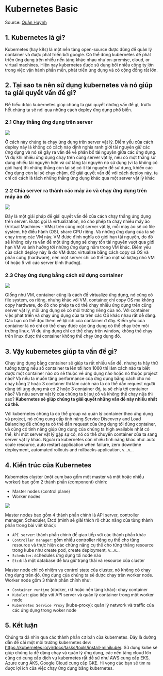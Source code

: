# Kubernetes Basic
Source: [Quân Huỳnh](https://viblo.asia/s/kubernetes-series-bq5QL8QGlD8)

## 1. Kubernetes là gì? 
Kubernetes (hay k8s) là một nền tảng open-source được dùng để quản lý container và được phát triển bởi google. Có thể dùng kubernetes để phát triển ứng dụng trên nhiều nền tảng khác nhau như on-premise, cloud, or virtual machines. Hiện nay kubernetes được sử dụng bởi nhiều công ty lớn trong việc vận hành phần mền, phát triển ứng dụng và có cộng đồng rất lớn.

## 2. Tại sao ta nên sử dụng kubernetes và nó giúp ta giải quyết vấn đề gì?

Để hiểu được kubernetes giúp chúng ta giải quyết những vấn đề gì, trước hết chúng ta sẽ nói qua những cách deploy ứng dụng phổ biến.

### 2.1 Chạy thẳng ứng dụng trên server
![](./imgs/deploy-traditional.png)

Ở cách này chúng ta chạy ứng dụng trên server vật lý. Điểm yếu của cách deploy này là không có cách nào định nghĩa ranh giới tài nguyên giữ các ứng dụng và nó sẽ gây ra vấn đề về phân bổ tài nguyên giữa các ứng dụng. Ví dụ khi nhiều ứng dụng chạy trên cùng server vật lý, nếu có một thằng sử dụng nhiều tài nguyên hơn và cứ tăng tài nguyên nó sử dụng (vì ta không có giới hạn) thì những thằng còn lại sẽ có ít tài nguyên để sử dụng, khiến các ứng dụng còn lại sẽ chạy chậm, để giải quyết vấn đề với cách deploy này, ta chỉ có cách là tách những thằng ứng dụng khác qua một server vật lý khác

### 2.2 Chia server ra thành các máy ảo và chạy ứng dụng trên máy ảo đó
![](imgs/virtal_machine.png)

Đây là một giải pháp để giải quyết vấn đề của cách chạy thẳng ứng dụng trên server. Được gọi là virtualization, nó cho phép ta chạy nhiều máy ảo (Virtual Machines - VMs) trên cùng một server vật lý, mỗi máy ảo sẽ có file system, hệ điều hành (OS), share CPU riêng. Và những ứng dụng của ta sẽ chạy trong các VM này. VM được định nghĩa có giới hạn tài nguyên, do đó sẽ không xảy ra vấn để một ứng dụng sẽ chạy tốn tài nguyên vượt qua giới hạn VM và ảnh hưởng tới những ứng dụng nằm trong VM khác. Điểm yếu của cách deploy này là do VM được virtualize bằng cách copy cả OS và phần cứng (hardware), nên một server chỉ có thể tạo một số lượng nhỏ VM (4 hoặc 5 với các server bình thường).

### 2.3 Chạy ứng dụng bằng cách sử dụng container
![](imgs/container.png)

GIống như VM, container cũng là cách để virtualize ứng dụng, nó cũng có file system, os riêng, nhưng khác với VM, container chỉ copy OS mà không copy hardware, do đó cho phép ta có thể chạy nhiều ứng dụng trên cũng server vật lý, mỗi ứng dụng sẽ có môi trường riêng của nó. Với container việc phát triển và chạy ứng dụng của ta trên các OS khác nhau rất dễ dàng. Các bạn có thể đọc thêm về lợi ích của container ở đây. Điểm yếu của container là nó chỉ có thể chạy được các ứng dụng có thể chạy trên môi trường linux. Ví dụ ứng dụng chỉ có thể chạy trên window, không thể chạy trên linux được thì container không thể chạy ứng dụng đó.

## 3. Vậy kubernetes giúp ta vấn đề gì?

Chạy ứng dụng bằng container sẽ giúp ta rất nhiều vấn đề, nhưng ta hãy thử tưởng tượng nếu số container ta lên tới hơn 1000 thì làm cách nào ta biết được một container nào đó sẽ thuộc về ứng dụng nào hoặc nó thuộc project nào? Và nếu ta muốn tăng performance của ứng dụng bằng cách cho nó chạy bằng 2 hoặc 3 container thì làm cách nào ta có thể dẫn request người dùng tới ứng dụng mà có 2 hoặc 3 container đó, ta sẽ chỉa tới container nào? Và nếu server vật lý của chúng ta bị sự cố và không thể chạy nữa thì sao? **Kubernetes sẽ giúp chúng ta giải quyết những vấn đề này nhiều nhất có thể.**

Với kubernetes chúng ta có thể group và quản lý container theo ứng dụng và project, nó cũng cung cấp tính năng Service Discovery and Load Balancing để chúng ta có thể dẫn request của ứng dụng tới đúng container, và cũng có tính năng giúp ứng dụng của chúng ta high available nhất có thể, khi một server vật lý gặp sự cố, nó có thể chuyển container của ta sang server vật lý khác. Ngoài ra kubernetes còn nhiều tính năng khác như: auto scale resource, auto restart application when failure, zero downtime deployment, automated rollouts and rollbacks application, v...v...

## 4. Kiến trúc của Kubernetes

Kubernetes cluster (một cụm bao gồm một master và một hoặc nhiều worker) bao gồm 2 thành phần (component) chính:

- Master nodes (control plane)
- Worker nodes

![](imgs/structure_k8s.png)

Master nodes bao gồm 4 thành phần chính là API server, controller manager, Scheduler, Etcd (mình sẽ giải thích rõ chức năng của từng thành phần trong bài viết khác):

- `API server`: thành phần chính để giao tiếp với các thành phần khác
- `Controller manager`: gồm nhiều controller riêng cụ thể cho từng resource và thực hiện các chứng năng cụ thể cho từng thằng resource trong kube như create pod, create deployment, v...v...
- `Scheduler`: schedules ứng dụng tới node nào
- `Etcd`: là một database để lưu giữ trạng thái và resource của cluster

Master node chỉ có nhiệm vụ control state của cluster, nó không có chạy ứng dụng trên đó, ứng dụng của chúng ta sẽ được chạy trên worker node. Worker node gồm 3 thành phần chính như:

- `Container runtime` (docker, rkt hoặc nền tảng khác): chạy container
- `Kubelet`: giao tiếp với API server và quản lý container trong một worker node
- `Kubernetes Service Proxy` (kube-proxy): quản lý network và traffic của các ứng dụng trong woker node

## 5. Kết luận

Chúng ta đã nhìn qua các thành phần cơ bản của kubernetes. Đây là đường dẫn để cài một môi trường kubernetes dev: https://kubernetes.io/vi/docs/tasks/tools/install-minikube/. Sử dụng kube sẽ giúp chúng ta dễ dàng chạy và quản lý ứng dụng, các nền tảng cloud lớn cũng có cung cấp dịch vụ kubernetes rất dễ sử như AWS cung cấp EKS, Azure cung AKS, Google Cloud cung cấp GKE. Hi vọng các bạn sẽ tìm ra được lợi ích của việc chạy ứng dụng bằng kubernetes.